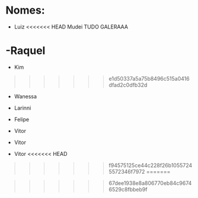 # Nomes:

 - Luiz
<<<<<<< HEAD
Mudei TUDO GALERAAA

-Raquel
=======











 - Kim

>>>>>>> e1d50337a5a75b8496c515a0416dfad2c0dfb32d
 - Wanessa
 - Larinni
 - Felipe

 - Vitor
 
 
 

 
 
 
 

 - Vitor


 - Vitor
<<<<<<< HEAD
>>>>>>> f94575125ce44c228f26b10557245572346f7972
=======

>>>>>>> 67dee1938e8a806770eb84c96746529c8fbbeb9f
